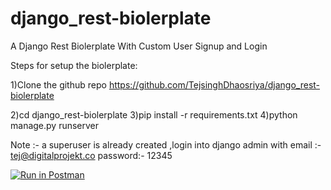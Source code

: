 # django_rest-biolerplate
A Django Rest Biolerplate With Custom User Signup and Login

Steps for setup the biolerplate:

1)Clone the github repo https://github.com/TejsinghDhaosriya/django_rest-biolerplate






2)cd django_rest-biolerplate
3)pip install -r requirements.txt
4)python manage.py runserver


Note :- a superuser is already created ,login into django admin with
       email :- tej@digitalprojekt.co
       password:- 12345
  



[![Run in Postman](https://run.pstmn.io/button.svg)](https://app.getpostman.com/run-collection/1e9697ea5bffdbe41457)



